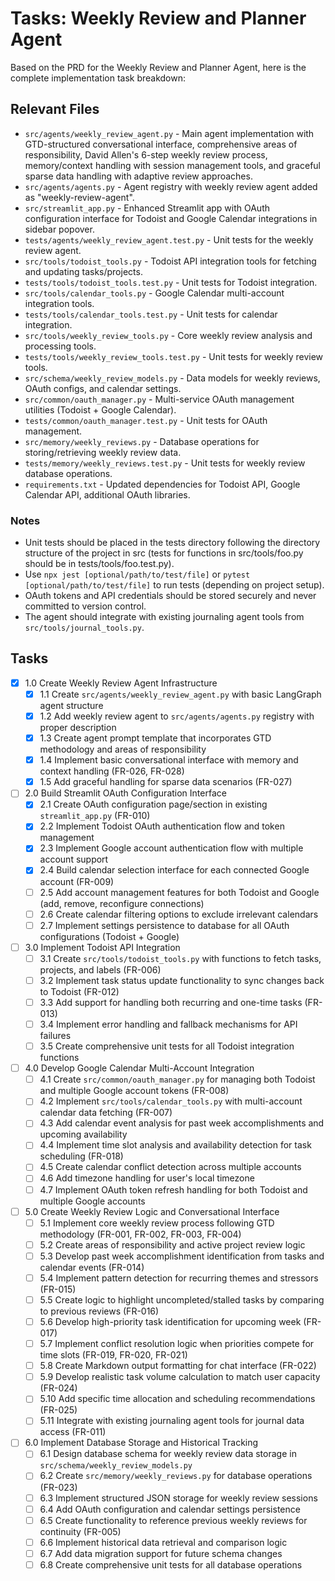 # Tasks: Weekly Review and Planner Agent

Based on the PRD for the Weekly Review and Planner Agent, here is the complete implementation task breakdown:

## Relevant Files

- `src/agents/weekly_review_agent.py` - Main agent implementation with GTD-structured conversational interface, comprehensive areas of responsibility, David Allen's 6-step weekly review process, memory/context handling with session management tools, and graceful sparse data handling with adaptive review approaches.
- `src/agents/agents.py` - Agent registry with weekly review agent added as "weekly-review-agent".
- `src/streamlit_app.py` - Enhanced Streamlit app with OAuth configuration interface for Todoist and Google Calendar integrations in sidebar popover.
- `tests/agents/weekly_review_agent.test.py` - Unit tests for the weekly review agent.
- `src/tools/todoist_tools.py` - Todoist API integration tools for fetching and updating tasks/projects.
- `tests/tools/todoist_tools.test.py` - Unit tests for Todoist integration.
- `src/tools/calendar_tools.py` - Google Calendar multi-account integration tools.
- `tests/tools/calendar_tools.test.py` - Unit tests for calendar integration.
- `src/tools/weekly_review_tools.py` - Core weekly review analysis and processing tools.
- `tests/tools/weekly_review_tools.test.py` - Unit tests for weekly review tools.
- `src/schema/weekly_review_models.py` - Data models for weekly reviews, OAuth configs, and calendar settings.
- `src/common/oauth_manager.py` - Multi-service OAuth management utilities (Todoist + Google Calendar).
- `tests/common/oauth_manager.test.py` - Unit tests for OAuth management.
- `src/memory/weekly_reviews.py` - Database operations for storing/retrieving weekly review data.
- `tests/memory/weekly_reviews.test.py` - Unit tests for weekly review database operations.
- `requirements.txt` - Updated dependencies for Todoist API, Google Calendar API, additional OAuth libraries.

### Notes

- Unit tests should be placed in the tests directory following the directory structure of the project in src (tests for functions in src/tools/foo.py should be in tests/tools/foo.test.py).
- Use `npx jest [optional/path/to/test/file]` or `pytest [optional/path/to/test/file]` to run tests (depending on project setup).
- OAuth tokens and API credentials should be stored securely and never committed to version control.
- The agent should integrate with existing journaling agent tools from `src/tools/journal_tools.py`.

## Tasks

- [x] 1.0 Create Weekly Review Agent Infrastructure
  - [x] 1.1 Create `src/agents/weekly_review_agent.py` with basic LangGraph agent structure
  - [x] 1.2 Add weekly review agent to `src/agents/agents.py` registry with proper description
  - [x] 1.3 Create agent prompt template that incorporates GTD methodology and areas of responsibility
  - [x] 1.4 Implement basic conversational interface with memory and context handling (FR-026, FR-028)
  - [x] 1.5 Add graceful handling for sparse data scenarios (FR-027)

- [ ] 2.0 Build Streamlit OAuth Configuration Interface
  - [x] 2.1 Create OAuth configuration page/section in existing `streamlit_app.py` (FR-010)
  - [x] 2.2 Implement Todoist OAuth authentication flow and token management
  - [x] 2.3 Implement Google account authentication flow with multiple account support
  - [x] 2.4 Build calendar selection interface for each connected Google account (FR-009)
  - [ ] 2.5 Add account management features for both Todoist and Google (add, remove, reconfigure connections)
  - [ ] 2.6 Create calendar filtering options to exclude irrelevant calendars
  - [ ] 2.7 Implement settings persistence to database for all OAuth configurations (Todoist + Google)

- [ ] 3.0 Implement Todoist API Integration
  - [ ] 3.1 Create `src/tools/todoist_tools.py` with functions to fetch tasks, projects, and labels (FR-006)
  - [ ] 3.2 Implement task status update functionality to sync changes back to Todoist (FR-012)
  - [ ] 3.3 Add support for handling both recurring and one-time tasks (FR-013)
  - [ ] 3.4 Implement error handling and fallback mechanisms for API failures
  - [ ] 3.5 Create comprehensive unit tests for all Todoist integration functions

- [ ] 4.0 Develop Google Calendar Multi-Account Integration
  - [ ] 4.1 Create `src/common/oauth_manager.py` for managing both Todoist and multiple Google account tokens (FR-008)
  - [ ] 4.2 Implement `src/tools/calendar_tools.py` with multi-account calendar data fetching (FR-007)
  - [ ] 4.3 Add calendar event analysis for past week accomplishments and upcoming availability
  - [ ] 4.4 Implement time slot analysis and availability detection for task scheduling (FR-018)
  - [ ] 4.5 Create calendar conflict detection across multiple accounts
  - [ ] 4.6 Add timezone handling for user's local timezone
  - [ ] 4.7 Implement OAuth token refresh handling for both Todoist and multiple Google accounts

- [ ] 5.0 Create Weekly Review Logic and Conversational Interface
  - [ ] 5.1 Implement core weekly review process following GTD methodology (FR-001, FR-002, FR-003, FR-004)
  - [ ] 5.2 Create areas of responsibility and active project review logic
  - [ ] 5.3 Develop past week accomplishment identification from tasks and calendar events (FR-014)
  - [ ] 5.4 Implement pattern detection for recurring themes and stressors (FR-015)
  - [ ] 5.5 Create logic to highlight uncompleted/stalled tasks by comparing to previous reviews (FR-016)
  - [ ] 5.6 Develop high-priority task identification for upcoming week (FR-017)
  - [ ] 5.7 Implement conflict resolution logic when priorities compete for time slots (FR-019, FR-020, FR-021)
  - [ ] 5.8 Create Markdown output formatting for chat interface (FR-022)
  - [ ] 5.9 Develop realistic task volume calculation to match user capacity (FR-024)
  - [ ] 5.10 Add specific time allocation and scheduling recommendations (FR-025)
  - [ ] 5.11 Integrate with existing journaling agent tools for journal data access (FR-011)

- [ ] 6.0 Implement Database Storage and Historical Tracking
  - [ ] 6.1 Design database schema for weekly review data storage in `src/schema/weekly_review_models.py`
  - [ ] 6.2 Create `src/memory/weekly_reviews.py` for database operations (FR-023)
  - [ ] 6.3 Implement structured JSON storage for weekly review sessions
  - [ ] 6.4 Add OAuth configuration and calendar settings persistence
  - [ ] 6.5 Create functionality to reference previous weekly reviews for continuity (FR-005)
  - [ ] 6.6 Implement historical data retrieval and comparison logic
  - [ ] 6.7 Add data migration support for future schema changes
  - [ ] 6.8 Create comprehensive unit tests for all database operations
